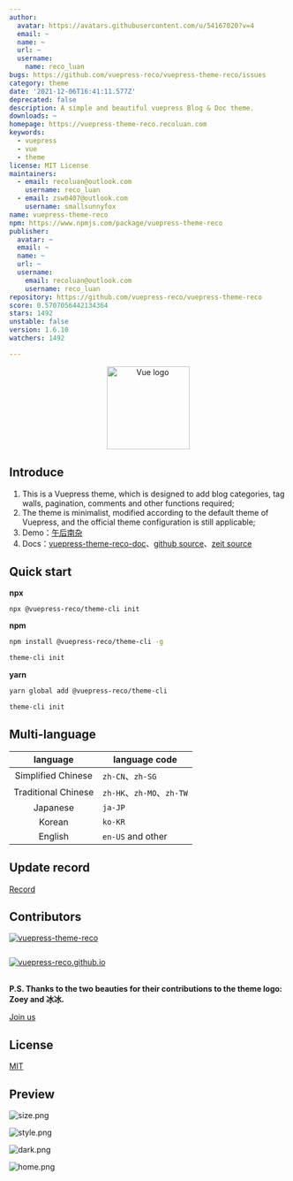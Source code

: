 ```yaml
---
author:
  avatar: https://avatars.githubusercontent.com/u/54167020?v=4
  email: ~
  name: ~
  url: ~
  username:
    name: reco_luan
bugs: https://github.com/vuepress-reco/vuepress-theme-reco/issues
category: theme
date: '2021-12-06T16:41:11.577Z'
deprecated: false
description: A simple and beautiful vuepress Blog & Doc theme.
downloads: ~
homepage: https://vuepress-theme-reco.recoluan.com
keywords:
  - vuepress
  - vue
  - theme
license: MIT License
maintainers:
  - email: recoluan@outlook.com
    username: reco_luan
  - email: zsw0407@outlook.com
    username: smallsunnyfox
name: vuepress-theme-reco
npm: https://www.npmjs.com/package/vuepress-theme-reco
publisher:
  avatar: ~
  email: ~
  name: ~
  url: ~
  username:
    email: recoluan@outlook.com
    username: reco_luan
repository: https://github.com/vuepress-reco/vuepress-theme-reco
score: 0.5707056442134364
stars: 1492
unstable: false
version: 1.6.10
watchers: 1492

---
```


<p align="center"><a href="https://vuejs.org" target="_blank" rel="noopener noreferrer"><img width="150" src="https://i.loli.net/2020/01/13/TPKA1wp6s4ufSm2.png" alt="Vue logo"></a></p>

## Introduce

1. This is a Vuepress theme, which is designed to add blog categories, tag walls, pagination, comments and other functions required;
2. The theme is minimalist, modified according to the default theme of Vuepress, and the official theme configuration is still applicable;
3. Demo：[午后南杂](https://recoluan.com) 
4. Docs：[vuepress-theme-reco-doc](https://vuepress-theme-reco.recoluan.com)、[github source](https://vuepress.github.io)、[zeit source](https://vuepress-reco-doc.now.sh)

## Quick start

**npx**

```
npx @vuepress-reco/theme-cli init
```

**npm**

```bash
npm install @vuepress-reco/theme-cli -g

theme-cli init
```

**yarn**

```bash
yarn global add @vuepress-reco/theme-cli

theme-cli init
```

## Multi-language

|language|language code|
|:-:|-|
|Simplified Chinese|`zh-CN`、`zh-SG`|
|Traditional Chinese|`zh-HK`、`zh-MO`、`zh-TW`|
|Japanese|`ja-JP`|
|Korean|`ko-KR`|
|English|`en-US` and other|

## Update record

[Record](https://github.com/vuepress-reco/vuepress-theme-reco/blob/develop/CHANGELOG.md)

## Contributors

<a style="display: block;margin-top: 10px" href="https://github.com/vuepress-reco/vuepress-theme-reco/graphs/contributors" target="_black">
  <img 
    alt="vuepress-theme-reco" 
    src="https://img.shields.io/github/contributors/vuepress-reco/vuepress-theme-reco?style=for-the-badge&logo=github&label=vuepress-theme-reco" />
</a>

<br />

<a style="display: block;margin-top: 10px" href="https://github.com/vuepress-reco/vuepress-reco.github.io/graphs/contributors" target="_black">
  <img 
    alt="vuepress-reco.github.io" 
    src="https://img.shields.io/github/contributors/vuepress-reco/vuepress-reco.github.io?style=for-the-badge&logo=github&label=vuepress-reco.github.io" />
</a>

<br />

**P.S. Thanks to the two beauties for their contributions to the theme logo: Zoey and 冰冰.**

[Join us](https://www.notion.so/vuepress-reco-f8a7a55d18e042929931b612f170dbf4)

## License
[MIT](https://github.com/recoluan/vuepress-theme-reco/blob/master/LICENSE)

## Preview

![size.png](https://i.loli.net/2020/01/13/nCbXp13lRG2TNeD.png)

![style.png](https://i.loli.net/2020/01/13/ke1VirShQRLnEd7.png)

![dark.png](https://i.loli.net/2020/01/13/Lj6XbwdmDFCYH9k.png)

![home.png](https://i.loli.net/2020/01/13/nra3kbYSlxojmw4.png)
